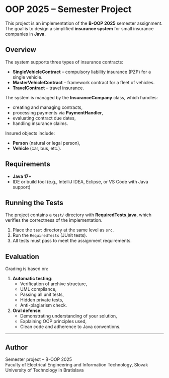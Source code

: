 # OOP 2025 – Semester Project

This project is an implementation of the **B-OOP 2025** semester assignment.  
The goal is to design a simplified **insurance system** for small insurance companies in **Java**.

## Overview

The system supports three types of insurance contracts:

- **SingleVehicleContract** – compulsory liability insurance (PZP) for a single vehicle.  
- **MasterVehicleContract** – framework contract for a fleet of vehicles.  
- **TravelContract** – travel insurance.  

The system is managed by the **InsuranceCompany** class, which handles:
- creating and managing contracts,  
- processing payments via **PaymentHandler**,  
- evaluating contract due dates,  
- handling insurance claims.  

Insured objects include:
- **Person** (natural or legal person),  
- **Vehicle** (car, bus, etc.).  

## Requirements

- **Java 17+**  
- IDE or build tool (e.g., IntelliJ IDEA, Eclipse, or VS Code with Java support)  

## Running the Tests

The project contains a `test/` directory with **RequiredTests.java**, which verifies the correctness of the implementation.

1. Place the `test` directory at the same level as `src`.  
2. Run the `RequiredTests` (JUnit tests).  
3. All tests must pass to meet the assignment requirements.  

## Evaluation

Grading is based on:
1. **Automatic testing**:
   - Verification of archive structure,  
   - UML compliance,  
   - Passing all unit tests,  
   - Hidden private tests,  
   - Anti-plagiarism check.  
2. **Oral defense**:
   - Demonstrating understanding of your solution,  
   - Explaining OOP principles used,  
   - Clean code and adherence to Java conventions.  

---

## Author
Semester project – B-OOP 2025  
Faculty of Electrical Engineering and Information Technology, Slovak University of Technology in Bratislava
